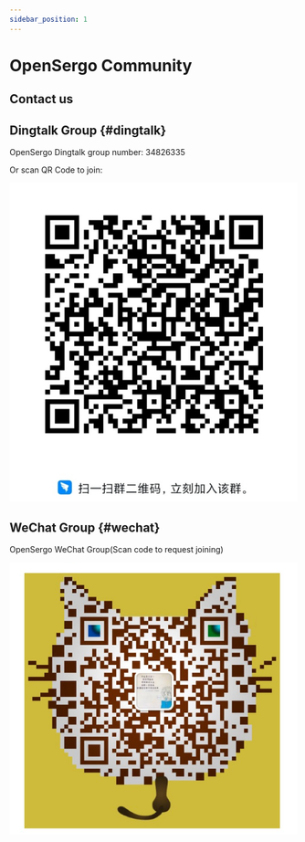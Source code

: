 ```yaml
---
sidebar_position: 1
---
```


# OpenSergo Community

## Contact us

## Dingtalk Group {#dingtalk}

OpenSergo Dingtalk group number: 34826335

Or scan QR Code to join:

![](../resources/dingtalk-group.jpg)

## WeChat Group {#wechat}

OpenSergo WeChat Group(Scan code to request joining)

![](../resources/wechat-group.jpg)
